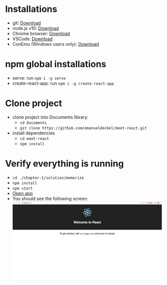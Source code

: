 # Installations
- git: [Download](https://git-scm.com/downloads)
- node.js v10: [Download](https://nodejs.org/en/)
- Chrome browser: [Download](https://www.google.com/chrome/)
- VSCode: [Download](https://code.visualstudio.com/)
- ConEmu (Windows users only): [Download](https://conemu.github.io/)


# npm global installations
- serve: run `npm i -g serve`
- create-react-app: run `npm i -g create-react-app`

# Clone project
- clone project into Documents library: 
    - `cd Documents`
    - `git clone https://github.com/emanueldeckel/meet-react.git`
- install dependencies
    - `cd meet-react`
    - `npm install`

# Verify everything is running
- `cd ./chapter-1/solution/memorize`
- `npm install`
- `npm start`
- [Open app](http://localhost:3000)
- You should see the following screen: ![solution-1-screenshot](resources/assets/solution-1-screenshot.png)